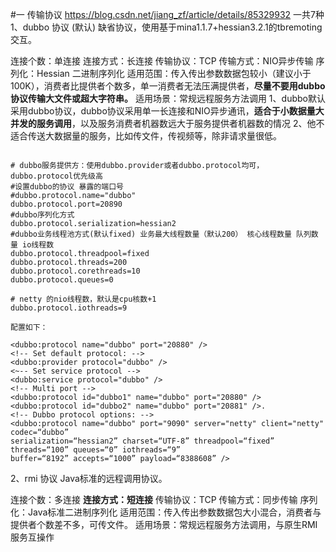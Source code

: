 #一 传输协议
https://blog.csdn.net/jiang_zf/article/details/85329932
一共7种
1、dubbo 协议 (默认)
缺省协议，使用基于mina1.1.7+hessian3.2.1的tbremoting交互。

连接个数：单连接
连接方式：长连接
传输协议：TCP
传输方式：NIO异步传输
序列化：Hessian 二进制序列化
适用范围：传入传出参数数据包较小（建议小于100K），消费者比提供者个数多，单一消费者无法压满提供者，**尽量不要用dubbo协议传输大文件或超大字符串。**
适用场景：常规远程服务方法调用
1、dubbo默认采用dubbo协议，dubbo协议采用单一长连接和NIO异步通讯，**适合于小数据量大并发的服务调用**，以及服务消费者机器数远大于服务提供者机器数的情况 
2、他不适合传送大数据量的服务，比如传文件，传视频等，除非请求量很低。


```

# dubbo服务提供方：使用dubbo.provider或者dubbo.protocol均可，dubbo.protocol优先级高
#设置dubbo的协议 暴露的端口号
#dubbo.protocol.name="dubbo"
dubbo.protocol.port=20890
#dubbo序列化方式
dubbo.protocol.serialization=hessian2
#dubbo业务线程池方式(默认fixed) 业务最大线程数量（默认200） 核心线程数量 队列数量 io线程数
dubbo.protocol.threadpool=fixed
dubbo.protocol.threads=200
dubbo.protocol.corethreads=10
dubbo.protocol.queues=0

# netty 的nio线程数，默认是cpu核数+1
dubbo.protocol.iothreads=9

配置如下：

<dubbo:protocol name="dubbo" port="20880" />
<!-- Set default protocol: -->
<dubbo:provider protocol="dubbo" />
<~-- Set service protocol -->
<dubbo:service protocol="dubbo" />
<!-- Multi port -->
<dubbo:protocol id="dubbo1" name="dubbo" port="20880" />
<dubbo:protocol id="dubbo2" name="dubbo" port="20881" />.
<!-- Dubbo protocol options: -->
<dubbo:protocol name="dubbo" port="9090" server="netty" client="netty" codec=“dubbo” 
serialization=“hessian2” charset=“UTF-8” threadpool=“fixed” threads=“100” queues=“0” iothreads=“9” 
buffer=“8192” accepts=“1000” payload=“8388608” />

```


2、rmi 协议
Java标准的远程调用协议。

连接个数：多连接
**连接方式：短连接**
传输协议：TCP
传输方式：同步传输
序列化：Java标准二进制序列化
适用范围：传入传出参数数据包大小混合，消费者与提供者个数差不多，可传文件。
适用场景：常规远程服务方法调用，与原生RMI服务互操作

